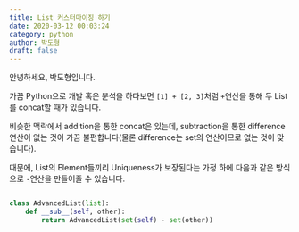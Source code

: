 ```yaml
---
title: List 커스터마이징 하기
date: 2020-03-12 00:03:24
category: python
author: 박도형
draft: false
---
```


안녕하세요, 박도형입니다.

가끔 Python으로 개발 혹은 분석을 하다보면 `[1] + [2, 3]`처럼 `+`연산을 통해 두 List를 concat할 때가 있습니다.

비슷한 맥락에서 addition을 통한 concat은 있는데, subtraction을 통한 difference 연산이 없는 것이 가끔 불편합니다(물론 difference는 set의 연산이므로 없는 것이 맞습니다).

때문에, List의 Element들끼리 Uniqueness가 보장된다는 가정 하에 다음과 같은 방식으로 `-`연산을 만들어줄 수 있습니다.

```py

class AdvancedList(list):
    def __sub__(self, other):
        return AdvancedList(set(self) - set(other))
```
